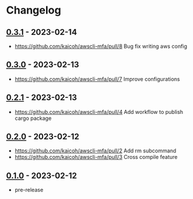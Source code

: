 # Changelog

## [0.3.1][] - 2023-02-14

- https://github.com/kaicoh/awscli-mfa/pull/8 Bug fix writing aws config

## [0.3.0][] - 2023-02-13

- https://github.com/kaicoh/awscli-mfa/pull/7 Improve configurations

## [0.2.1][] - 2023-02-13

- https://github.com/kaicoh/awscli-mfa/pull/4 Add workflow to publish cargo package

## [0.2.0][] - 2023-02-12

- https://github.com/kaicoh/awscli-mfa/pull/2 Add rm subcommand
- https://github.com/kaicoh/awscli-mfa/pull/3 Cross compile feature

## [0.1.0][] - 2023-02-12

- pre-release

[0.3.1]: https://github.com/kaicoh/awscli-mfa/releases/v0.3.0
[0.3.0]: https://github.com/kaicoh/awscli-mfa/releases/v0.3.0
[0.2.1]: https://github.com/kaicoh/awscli-mfa/releases/v0.2.1
[0.2.0]: https://github.com/kaicoh/awscli-mfa/releases/v0.2.0
[0.1.0]: https://github.com/kaicoh/awscli-mfa/releases/v0.1.0
